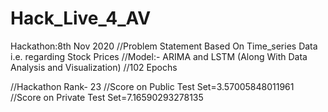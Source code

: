 # Hack_Live_4_AV

Hackathon:8th Nov 2020
//Problem Statement Based On Time_series Data i.e. regarding Stock Prices
//Model:- ARIMA and LSTM (Along With Data Analysis and Visualization)
//102 Epochs

//Hackathon Rank- 23
//Score on Public Test Set=3.57005848011961
//Score on Private Test Set=7.16590293278135
